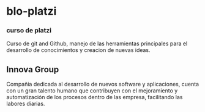 # blo-platzi 

### curso de platzi

Curso de git and Github, manejo de las herramientas principales para el desarrollo de conocimientos y creacion de nuevas ideas.

## Innova Group
Compañia dedicada al desarrollo de nuevos software y aplicaciones, cuenta con un gran talento humano que contribuyen con el mejoramiento y automatización de los procesos dentro de las empresa, facilitando las labores diarias.

